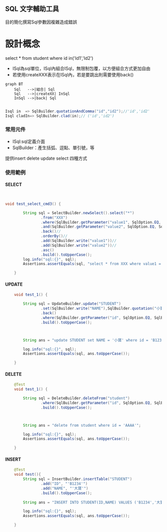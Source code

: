 ## SQL 文字輔助工具

目的簡化撰寫Sql參數因複雜造成錯誤

# 設計概念

select * from student where id in('Id1','Id2')

- ISql為sql單位，ISql內組合ISql，無限制包覆，以方便組合方式更加自由
- 若使用createXXX表示在ISql內，若是要跳出則需要使用back()

```mermaid
graph BT
    Sql   -->|組合| Sql
    Sql   -->|createXX| InSql
    InSql -->|back| Sql
   
```

```java
Isql in  => SqlBuilder.quotationAndComma("id","id2");//'id','id2'
Isql cladIn=> SqlBuilder.clad(in);// ('id','id2')
```

### 常用元件

- ISql:sql定義介面
- SqlBuilder：產生括弧、逗點、單引號，等

提供insert delete update select 四種方式

### 使用範例

#### SELECT

```java


void test_select_cmd3() {

        String sql = SelectBuilder.newSelect().select("*")
                .from("XXX")
                .where(SqlBuilder.getParameter("value1", SqlOption.EQ, SqlBuilder.write(":value1")))
                .and(SqlBuilder.getParameter("value2", SqlOption.EQ, SqlBuilder.write(":value2")))//
                .back()//
                .orderBy()//
                .add(SqlBuilder.write("value1"))//
                .add(SqlBuilder.write("value2"))//
                .asc()
                .build().toUpperCase();
        log.info("sql:{}", sql);
        Assertions.assertEquals(sql, "select * from XXX where value1 = :value1 AND value2 = :value2 order by value1,value2 asc ".toUpperCase());

    }

```

#### UPDATE

```java
    void test_1() {

        String sql = UpdateBuilder.update("STUDENT")
                .set(SqlBuilder.write("NAME"),SqlBuilder.quotation("小寶"))
                .back()
                .where(SqlBuilder.getParameter("id", SqlOption.EQ, SqlBuilder.quotation("B1234")))
                .build().toUpperCase();



        String ans = "update STUDENT set NAME = '小寶' where id = 'B1234'";

        log.info("sql:{}", sql);
        Assertions.assertEquals(sql, ans.toUpperCase());

    }
```

#### DELETE

```java
    @Test
    void test_1() {

        String sql = DeleteBuilder.deleteFrom("student")
                .where(SqlBuilder.getParameter("id", SqlOption.EQ, SqlBuilder.quotation("AAAA")))
                .build().toUpperCase();



        String ans = "delete from student where id = 'AAAA'";

        log.info("sql:{}", sql);
        Assertions.assertEquals(sql, ans.toUpperCase());

    }
```

#### INSERT

```java
    @Test
    void test(){
        String sql = InsertBuilder.insertTable("STUDENT")
                .add("ID", "'B1234'")
                .add("NAME", "'大寶'")
                .build().toUpperCase();
  
        String ans = "INSERT INTO STUDENT(ID,NAME) VALUES ('B1234','大寶')";

        log.info("sql:{}", sql);
        Assertions.assertEquals(sql, ans.toUpperCase());

    }
```
